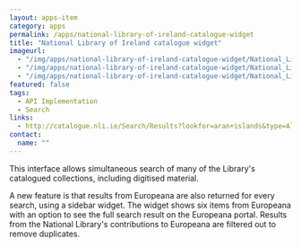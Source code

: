 ```yaml
---
layout: apps-item
category: apps
permalink: /apps/national-library-of-ireland-catalogue-widget
title: "National Library of Ireland catalogue widget"
imageurl:
  - "/img/apps/national-library-of-ireland-catalogue-widget/National_Library_of_Ireland.jpg"
  - "/img/apps/national-library-of-ireland-catalogue-widget/National_Library_of_Ireland_2.jpg"
  - "/img/apps/national-library-of-ireland-catalogue-widget/National_Library_of_Ireland_3.jpg"
featured: false
tags:
  - API Implementation
  - Search
links:
  - http://catalogue.nli.ie/Search/Results?lookfor=aran+islands&type=AllFields&filter[]=digitised%3A%22Digitised%22&view=grid
contact: 
  name: ""
---
```


This interface allows simultaneous search of many of the Library's catalogued collections, including digitised material.

A new feature is that results from Europeana are also returned for every search, using a sidebar widget. The widget shows six items from Europeana with an option to see the full search result on the Europeana portal. Results from the National Library's contributions to Europeana are filtered out to remove duplicates.
